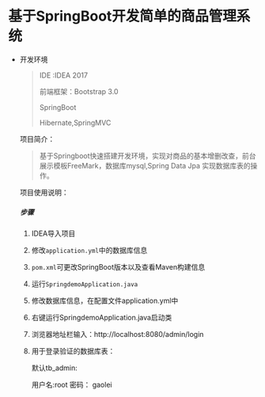 # 基于SpringBoot开发简单的商品管理系统

- 开发环境

  >IDE :IDEA 2017 
  >
  >前端框架：Bootstrap 3.0 
  >
  >SpringBoot 
  >
  >Hibernate,SpringMVC  
  >

  项目简介：

  > 基于Springboot快速搭建开发环境，实现对商品的基本增删改查，前台展示模板FreeMark，数据库mysql,Spring Data  Jpa 实现数据库表的操作。
  >
  > 

  项目使用说明：

  ##### 步骤

  1. IDEA导入项目

  2. 修改`application.yml`中的数据库信息

  3. `pom.xml`可更改SpringBoot版本以及查看Maven构建信息

  4. 运行`SpringdemoApplication.java`

  5. 修改数据库信息，在配置文件application.yml中

  6. 右键运行SpringdemoApplication.java启动类

  7. 浏览器地址栏输入：http://localhost:8080/admin/login 

  8. 用于登录验证的数据库表：

     默认tb_admin: 

     用户名:root
     密码： gaolei 

     

     

